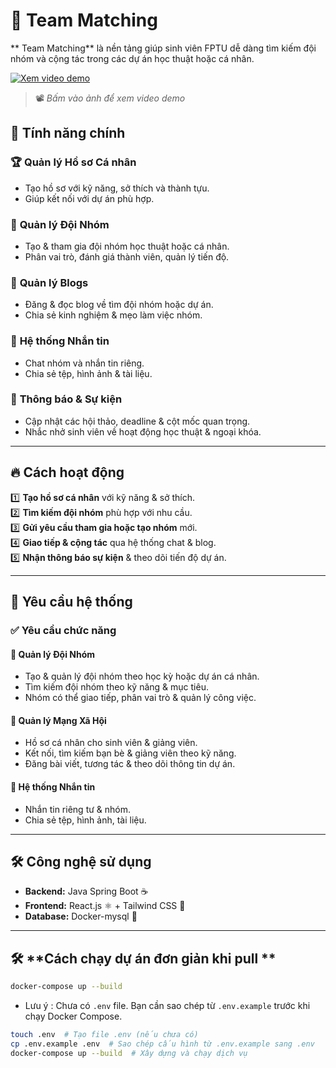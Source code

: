 # 🚀 Team Matching

** Team Matching** là nền tảng giúp sinh viên FPTU dễ dàng tìm kiếm đội nhóm và cộng tác trong các dự án học thuật hoặc cá nhân.

[![Xem video demo](https://github.com/Tr4nMorDev/Team-matching/assets/rainy-street-wet-weather-night-town-with-cars-going-along-illuminated-road-with-lampposts-crossroad_107791-4500.jpg)](https://github.com/Tr4nMorDev/Team-matching/assets/demo.mp4)

> 📽️ _Bấm vào ảnh để xem video demo_

## 🌟 Tính năng chính

### 🏆 **Quản lý Hồ sơ Cá nhân**

- Tạo hồ sơ với kỹ năng, sở thích và thành tựu.
- Giúp kết nối với dự án phù hợp.

### 👥 **Quản lý Đội Nhóm**

- Tạo & tham gia đội nhóm học thuật hoặc cá nhân.
- Phân vai trò, đánh giá thành viên, quản lý tiến độ.

### 📝 **Quản lý Blogs**

- Đăng & đọc blog về tìm đội nhóm hoặc dự án.
- Chia sẻ kinh nghiệm & mẹo làm việc nhóm.

### 💬 **Hệ thống Nhắn tin**

- Chat nhóm và nhắn tin riêng.
- Chia sẻ tệp, hình ảnh & tài liệu.

### 📅 **Thông báo & Sự kiện**

- Cập nhật các hội thảo, deadline & cột mốc quan trọng.
- Nhắc nhở sinh viên về hoạt động học thuật & ngoại khóa.

---

## 🔥 **Cách hoạt động**

1️⃣ **Tạo hồ sơ cá nhân** với kỹ năng & sở thích.  
2️⃣ **Tìm kiếm đội nhóm** phù hợp với nhu cầu.  
3️⃣ **Gửi yêu cầu tham gia hoặc tạo nhóm** mới.  
4️⃣ **Giao tiếp & cộng tác** qua hệ thống chat & blog.  
5️⃣ **Nhận thông báo sự kiện** & theo dõi tiến độ dự án.

---

## 🎯 **Yêu cầu hệ thống**

### ✅ **Yêu cầu chức năng**

#### 🔹 **Quản lý Đội Nhóm**

- Tạo & quản lý đội nhóm theo học kỳ hoặc dự án cá nhân.
- Tìm kiếm đội nhóm theo kỹ năng & mục tiêu.
- Nhóm có thể giao tiếp, phân vai trò & quản lý công việc.

#### 🔹 **Quản lý Mạng Xã Hội**

- Hồ sơ cá nhân cho sinh viên & giảng viên.
- Kết nối, tìm kiếm bạn bè & giảng viên theo kỹ năng.
- Đăng bài viết, tương tác & theo dõi thông tin dự án.

#### 🔹 **Hệ thống Nhắn tin**

- Nhắn tin riêng tư & nhóm.
- Chia sẻ tệp, hình ảnh, tài liệu.

---

## 🛠️ **Công nghệ sử dụng**

- **Backend:** Java Spring Boot ☕
- **Frontend:** React.js ⚛️ + Tailwind CSS 🎨
- **Database:** Docker-mysql 🐘

---

## 🛠️ **Cách chạy dự án đơn giản khi pull **

```bash
docker-compose up --build
```

- Lưu ý : Chưa có `.env` file. Bạn cần sao chép từ `.env.example` trước khi chạy Docker Compose.

```bash
touch .env  # Tạo file .env (nếu chưa có)
cp .env.example .env  # Sao chép cấu hình từ .env.example sang .env
docker-compose up --build  # Xây dựng và chạy dịch vụ
```
